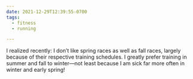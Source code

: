 ```yaml
---
date: 2021-12-29T12:39:55-0700
tags:
  - fitness
  - running

---
```


I realized recently: I don’t like spring races as well as fall races, largely because of their respective training schedules. I greatly prefer training in summer and fall to winter—not least because I am sick far more often in winter and early spring!